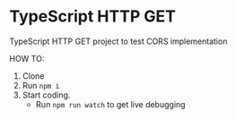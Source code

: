 # TypeScript HTTP GET
TypeScript HTTP GET project to test CORS implementation

HOW TO:
1. Clone
2. Run `npm i`
3. Start coding.
   - Run `npm run watch` to get live debugging
